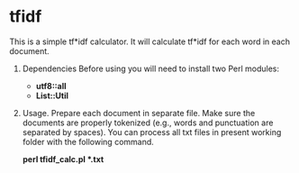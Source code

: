 # tfidf

This is a simple tf\*idf calculator. It will calculate tf\*idf for each word in each document.

1. Dependencies
Before using you will need to install two Perl modules:
   - **utf8::all**
   - **List::Util**

2. Usage.
Prepare each document in separate file. Make sure the documents are properly tokenized (e.g., words and punctuation are separated by spaces). You can process all txt files in present working folder with the following command. 

   **perl tfidf_calc.pl \*.txt**
